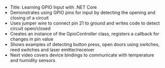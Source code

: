 - Title: Learning GPIO Input with .NET Core
- Demonstrates using GPIO pins for input by detecting the opening and closing of a circuit
- Uses jumper wire to connect pin 21 to ground and writes code to detect circuit open/closed
- Creates an instance of the GpioController class, registers a callback for changes in pin value
- Shows examples of detecting button press, open doors using switches, reed switches and laser emitter/receiver
- Next video covers device bindings to communicate with temperature and humidity sensors
